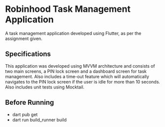 # Robinhood Task Management Application

A task management application developed using Flutter, as per the assignment given.

## Specifications

This application was developed using MVVM architecture and consists of two main screens, a PIN lock screen and a dashboard screen for task management. Also includes a time-out feature which will automatically navigates to the PIN lock screen if the user is idle for more than 10 seconds. Also includes unit tests using Mocktail.

## Before Running

- dart pub get
- dart run build_runner build

